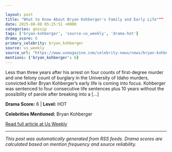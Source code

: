```yaml
---

layout: post
title: "What to Know About Bryan Kohberger's Family and Early Life"""
date: 2025-08-08 05:25:51 +0000
categories: gossip
tags: ['bryan-kohberger', 'source-us_weekly', 'drama-hot']
drama_score: 6
primary_celebrity: bryan_kohberger
source: us_weekly
source_url: "https://www.usmagazine.com/celebrity-news/news/bryan-kohbergers-childhood-family-and-life-before-the-idaho-murders/"""
mentions: {'bryan_kohberger': 6}
---
```



Less than three years after his arrest on four counts of first-degree murder and one felony count of burglary in the University of Idaho murders, convicted killer Bryan Kohberger’s early life is coming into focus. Kohberger was sentenced to four consecutive life sentences plus 10 years without the possibility of parole after breaking into a […]

**Drama Score:** 6 | **Level:** HOT

**Celebrities Mentioned:** Bryan Kohberger

[Read full article at Us Weekly](https://www.usmagazine.com/celebrity-news/news/bryan-kohbergers-childhood-family-and-life-before-the-idaho-murders/)

---


*This post was automatically generated from RSS feeds. Drama scores are calculated based on mention frequency and source reliability.*
